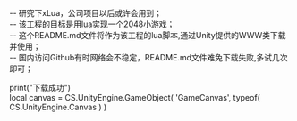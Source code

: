-- 研究下xLua，公司项目以后或许会用到；		
-- 该工程的目标是用lua实现一个2048小游戏；		
-- 这个README.md文件将作为该工程的lua脚本,通过Unity提供的WWW类下载并使用；		
-- 国内访问Github有时网络会不稳定，README.md文件难免下载失败,多试几次即可； 		
	
print("下载成功")	
local canvas = CS.UnityEngine.GameObject( 'GameCanvas', typeof( CS.UnityEngine.Canvas ) )	
